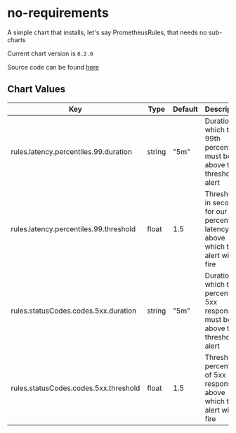 no-requirements
===============
A simple chart that installs, let's say PrometheusRules, that needs no sub-charts

Current chart version is `0.2.0`

Source code can be found [here](https://github.com/norwoodj/helm-docs/example-charts/no-requirements)



## Chart Values

| Key | Type | Default | Description |
|-----|------|---------|-------------|
| rules.latency.percentiles.99.duration | string | "5m" | Duration for which the 99th percentile must be above the threshold to alert |
| rules.latency.percentiles.99.threshold | float | 1.5 | Threshold in seconds for our 99th percentile latency above which the alert will fire |
| rules.statusCodes.codes.5xx.duration | string | "5m" | Duration for which the percent of 5xx responses must be above the threshold to alert |
| rules.statusCodes.codes.5xx.threshold | float | 1.5 | Threshold percentage of 5xx responses above which the alert will fire |
